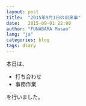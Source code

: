 ```yaml
---
layout: post
title:  "2015年9月1日の出来事"
date:   2015-09-01 22:00
author: "FUNABARA Masao"
lang: "ja"
categories: blog
tags: diary
---
```


本日は、

* 打ち合わせ
* 事務作業

を行いました。
